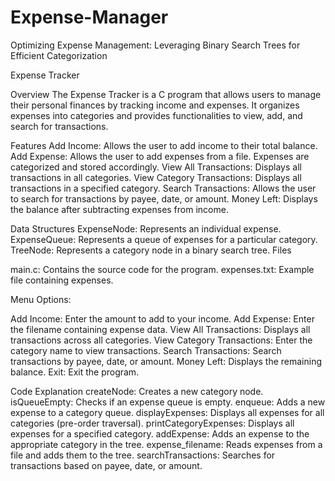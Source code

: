 # Expense-Manager
Optimizing Expense Management: Leveraging Binary Search Trees for Efficient Categorization


Expense Tracker

Overview
The Expense Tracker is a C program that allows users to manage their personal finances by tracking income and expenses. It organizes expenses into categories and provides functionalities to view, add, and search for transactions.

Features
Add Income: Allows the user to add income to their total balance.
Add Expense: Allows the user to add expenses from a file. Expenses are categorized and stored accordingly.
View All Transactions: Displays all transactions in all categories.
View Category Transactions: Displays all transactions in a specified category.
Search Transactions: Allows the user to search for transactions by payee, date, or amount.
Money Left: Displays the balance after subtracting expenses from income.

Data Structures
ExpenseNode: Represents an individual expense.
ExpenseQueue: Represents a queue of expenses for a particular category.
TreeNode: Represents a category node in a binary search tree.
Files

main.c: Contains the source code for the program.
expenses.txt: Example file containing expenses.

Menu Options:

Add Income: Enter the amount to add to your income.
Add Expense: Enter the filename containing expense data.
View All Transactions: Displays all transactions across all categories.
View Category Transactions: Enter the category name to view transactions.
Search Transactions: Search transactions by payee, date, or amount.
Money Left: Displays the remaining balance.
Exit: Exit the program.

Code Explanation
createNode: Creates a new category node.
isQueueEmpty: Checks if an expense queue is empty.
enqueue: Adds a new expense to a category queue.
displayExpenses: Displays all expenses for all categories (pre-order traversal).
printCategoryExpenses: Displays all expenses for a specified category.
addExpense: Adds an expense to the appropriate category in the tree.
expense_filename: Reads expenses from a file and adds them to the tree.
searchTransactions: Searches for transactions based on payee, date, or amount.
